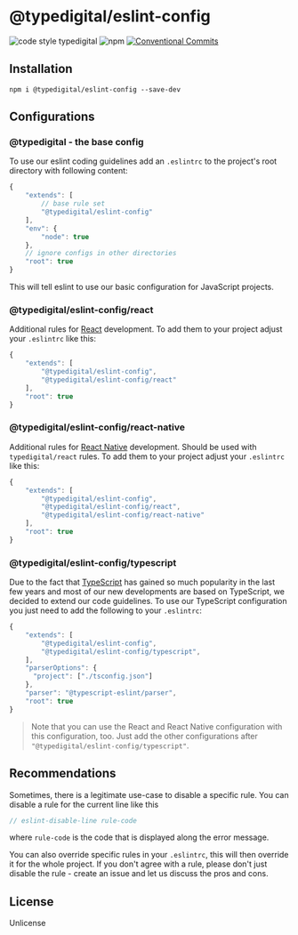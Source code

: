 # @typedigital/eslint-config

![code style typedigital](https://img.shields.io/badge/code%20style-typedigital-f45a5f.svg)
![npm](https://img.shields.io/npm/v/@typedigital/eslint-config.svg)
[![Conventional Commits](https://img.shields.io/badge/Conventional%20Commits-1.0.0-fe5196.svg)](https://conventionalcommits.org)

## Installation

```shell
npm i @typedigital/eslint-config --save-dev
```
## Configurations

### @typedigital - the base config


To use our eslint coding guidelines add an `.eslintrc` to the project's root directory with following content:

```js
{
    "extends": [
        // base rule set
        "@typedigital/eslint-config"
    ],
    "env": {
        "node": true
    },
    // ignore configs in other directories
    "root": true
}
```

This will tell eslint to use our basic configuration for JavaScript projects.

### @typedigital/eslint-config/react

Additional rules for [React](https://facebook.github.io/react/) development.
To add them to your project adjust your `.eslintrc` like this:

```js
{
    "extends": [
        "@typedigital/eslint-config",
        "@typedigital/eslint-config/react"
    ],
    "root": true
}
```
### @typedigital/eslint-config/react-native


Additional rules for [React Native](https://facebook.github.io/react-native/) development. Should be used with `typedigital/react` rules.
To add them to your project adjust your `.eslintrc` like this:

```js
{
    "extends": [
        "@typedigital/eslint-config",
        "@typedigital/eslint-config/react",
        "@typedigital/eslint-config/react-native"
    ],
    "root": true
}
```
### @typedigital/eslint-config/typescript

Due to the fact that [TypeScript](https://www.typescriptlang.org/) has gained so much popularity in the last few years and most of our new developments are based on TypeScript, we decided to extend our code guidelines.
To use our TypeScript configuration you just need to add the following to your `.eslintrc`:

```js
{
    "extends": [
        "@typedigital/eslint-config",
        "@typedigital/eslint-config/typescript",
    ],
    "parserOptions": {
      "project": ["./tsconfig.json"]
    },
    "parser": "@typescript-eslint/parser",
    "root": true
}
```

> Note that you can use the React and React Native configuration with this configuration, too. Just add the other configurations after `"@typedigital/eslint-config/typescript"`.

## Recommendations

Sometimes, there is a legitimate use-case to disable a specific rule. You can disable a rule for the current line like this

```js
// eslint-disable-line rule-code
```

where `rule-code` is the code that is displayed along the error message.

You can also override specific rules in your `.eslintrc`, this will then override it for the whole project.
If you don't agree with a rule, please don't just disable the rule - create an issue and let us discuss the pros and cons.

## License

Unlicense
